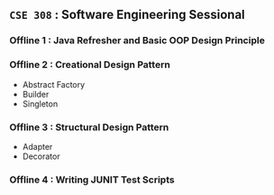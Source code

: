 ## **`CSE 308` : Software Engineering Sessional**

### Offline 1 : Java Refresher and Basic OOP Design Principle
### Offline 2 : Creational Design Pattern
  - Abstract Factory
  - Builder
  - Singleton
### Offline 3 : Structural Design Pattern
  - Adapter
  - Decorator
### Offline 4 : Writing JUNIT Test Scripts
